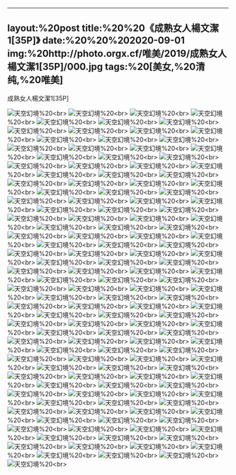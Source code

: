 ﻿---
layout:%20post
title:%20%20《成熟女人楊文潔1[35P]》
date:%20%20%202020-09-01
img:%20http://photo.orgx.cf/唯美/2019/成熟女人楊文潔1[35P]/000.jpg
tags:%20[美女,%20清纯,%20唯美]
---

成熟女人楊文潔1[35P]



![天空幻境](http://photo.orgx.cf/唯美/2019/成熟女人楊文潔1[35P]/001.jpg%20''天空幻境'')%20<br>
![天空幻境](http://photo.orgx.cf/唯美/2019/成熟女人楊文潔1[35P]/002.jpg%20''天空幻境'')%20<br>
![天空幻境](http://photo.orgx.cf/唯美/2019/成熟女人楊文潔1[35P]/003.jpg%20''天空幻境'')%20<br>
![天空幻境](http://photo.orgx.cf/唯美/2019/成熟女人楊文潔1[35P]/004.jpg%20''天空幻境'')%20<br>
![天空幻境](http://photo.orgx.cf/唯美/2019/成熟女人楊文潔1[35P]/005.jpg%20''天空幻境'')%20<br>
![天空幻境](http://photo.orgx.cf/唯美/2019/成熟女人楊文潔1[35P]/006.jpg%20''天空幻境'')%20<br>
![天空幻境](http://photo.orgx.cf/唯美/2019/成熟女人楊文潔1[35P]/007.jpg%20''天空幻境'')%20<br>
![天空幻境](http://photo.orgx.cf/唯美/2019/成熟女人楊文潔1[35P]/008.jpg%20''天空幻境'')%20<br>
![天空幻境](http://photo.orgx.cf/唯美/2019/成熟女人楊文潔1[35P]/009.jpg%20''天空幻境'')%20<br>
![天空幻境](http://photo.orgx.cf/唯美/2019/成熟女人楊文潔1[35P]/010.jpg%20''天空幻境'')%20<br>
![天空幻境](http://photo.orgx.cf/唯美/2019/成熟女人楊文潔1[35P]/011.jpg%20''天空幻境'')%20<br>
![天空幻境](http://photo.orgx.cf/唯美/2019/成熟女人楊文潔1[35P]/012.jpg%20''天空幻境'')%20<br>
![天空幻境](http://photo.orgx.cf/唯美/2019/成熟女人楊文潔1[35P]/013.jpg%20''天空幻境'')%20<br>
![天空幻境](http://photo.orgx.cf/唯美/2019/成熟女人楊文潔1[35P]/014.jpg%20''天空幻境'')%20<br>
![天空幻境](http://photo.orgx.cf/唯美/2019/成熟女人楊文潔1[35P]/015.jpg%20''天空幻境'')%20<br>
![天空幻境](http://photo.orgx.cf/唯美/2019/成熟女人楊文潔1[35P]/016.jpg%20''天空幻境'')%20<br>
![天空幻境](http://photo.orgx.cf/唯美/2019/成熟女人楊文潔1[35P]/017.jpg%20''天空幻境'')%20<br>
![天空幻境](http://photo.orgx.cf/唯美/2019/成熟女人楊文潔1[35P]/018.jpg%20''天空幻境'')%20<br>
![天空幻境](http://photo.orgx.cf/唯美/2019/成熟女人楊文潔1[35P]/019.jpg%20''天空幻境'')%20<br>
![天空幻境](http://photo.orgx.cf/唯美/2019/成熟女人楊文潔1[35P]/020.jpg%20''天空幻境'')%20<br>
![天空幻境](http://photo.orgx.cf/唯美/2019/成熟女人楊文潔1[35P]/021.jpg%20''天空幻境'')%20<br>
![天空幻境](http://photo.orgx.cf/唯美/2019/成熟女人楊文潔1[35P]/022.jpg%20''天空幻境'')%20<br>
![天空幻境](http://photo.orgx.cf/唯美/2019/成熟女人楊文潔1[35P]/023.jpg%20''天空幻境'')%20<br>
![天空幻境](http://photo.orgx.cf/唯美/2019/成熟女人楊文潔1[35P]/024.jpg%20''天空幻境'')%20<br>
![天空幻境](http://photo.orgx.cf/唯美/2019/成熟女人楊文潔1[35P]/025.jpg%20''天空幻境'')%20<br>
![天空幻境](http://photo.orgx.cf/唯美/2019/成熟女人楊文潔1[35P]/026.jpg%20''天空幻境'')%20<br>
![天空幻境](http://photo.orgx.cf/唯美/2019/成熟女人楊文潔1[35P]/027.jpg%20''天空幻境'')%20<br>
![天空幻境](http://photo.orgx.cf/唯美/2019/成熟女人楊文潔1[35P]/028.jpg%20''天空幻境'')%20<br>
![天空幻境](http://photo.orgx.cf/唯美/2019/成熟女人楊文潔1[35P]/029.jpg%20''天空幻境'')%20<br>
![天空幻境](http://photo.orgx.cf/唯美/2019/成熟女人楊文潔1[35P]/030.jpg%20''天空幻境'')%20<br>
![天空幻境](http://photo.orgx.cf/唯美/2019/成熟女人楊文潔1[35P]/031.jpg%20''天空幻境'')%20<br>
![天空幻境](http://photo.orgx.cf/唯美/2019/成熟女人楊文潔1[35P]/032.jpg%20''天空幻境'')%20<br>
![天空幻境](http://photo.orgx.cf/唯美/2019/成熟女人楊文潔1[35P]/033.jpg%20''天空幻境'')%20<br>
![天空幻境](http://photo.orgx.cf/唯美/2019/成熟女人楊文潔1[35P]/034.jpg%20''天空幻境'')%20<br>
![天空幻境](http://photo.orgx.cf/唯美/2019/成熟女人楊文潔1[35P]/035.jpg%20''天空幻境'')%20<br>
![天空幻境](http://photo.orgx.cf/唯美/2019/成熟女人楊文潔2[35P]/001.jpg%20''天空幻境'')%20<br>
![天空幻境](http://photo.orgx.cf/唯美/2019/成熟女人楊文潔2[35P]/002.jpg%20''天空幻境'')%20<br>
![天空幻境](http://photo.orgx.cf/唯美/2019/成熟女人楊文潔2[35P]/003.jpg%20''天空幻境'')%20<br>
![天空幻境](http://photo.orgx.cf/唯美/2019/成熟女人楊文潔2[35P]/004.jpg%20''天空幻境'')%20<br>
![天空幻境](http://photo.orgx.cf/唯美/2019/成熟女人楊文潔2[35P]/005.jpg%20''天空幻境'')%20<br>
![天空幻境](http://photo.orgx.cf/唯美/2019/成熟女人楊文潔2[35P]/006.jpg%20''天空幻境'')%20<br>
![天空幻境](http://photo.orgx.cf/唯美/2019/成熟女人楊文潔2[35P]/007.jpg%20''天空幻境'')%20<br>
![天空幻境](http://photo.orgx.cf/唯美/2019/成熟女人楊文潔2[35P]/008.jpg%20''天空幻境'')%20<br>
![天空幻境](http://photo.orgx.cf/唯美/2019/成熟女人楊文潔2[35P]/009.jpg%20''天空幻境'')%20<br>
![天空幻境](http://photo.orgx.cf/唯美/2019/成熟女人楊文潔2[35P]/010.jpg%20''天空幻境'')%20<br>
![天空幻境](http://photo.orgx.cf/唯美/2019/成熟女人楊文潔2[35P]/011.jpg%20''天空幻境'')%20<br>
![天空幻境](http://photo.orgx.cf/唯美/2019/成熟女人楊文潔2[35P]/012.jpg%20''天空幻境'')%20<br>
![天空幻境](http://photo.orgx.cf/唯美/2019/成熟女人楊文潔2[35P]/013.jpg%20''天空幻境'')%20<br>
![天空幻境](http://photo.orgx.cf/唯美/2019/成熟女人楊文潔2[35P]/014.jpg%20''天空幻境'')%20<br>
![天空幻境](http://photo.orgx.cf/唯美/2019/成熟女人楊文潔2[35P]/015.jpg%20''天空幻境'')%20<br>
![天空幻境](http://photo.orgx.cf/唯美/2019/成熟女人楊文潔2[35P]/016.jpg%20''天空幻境'')%20<br>
![天空幻境](http://photo.orgx.cf/唯美/2019/成熟女人楊文潔2[35P]/017.jpg%20''天空幻境'')%20<br>
![天空幻境](http://photo.orgx.cf/唯美/2019/成熟女人楊文潔2[35P]/018.jpg%20''天空幻境'')%20<br>
![天空幻境](http://photo.orgx.cf/唯美/2019/成熟女人楊文潔2[35P]/019.jpg%20''天空幻境'')%20<br>
![天空幻境](http://photo.orgx.cf/唯美/2019/成熟女人楊文潔2[35P]/020.jpg%20''天空幻境'')%20<br>
![天空幻境](http://photo.orgx.cf/唯美/2019/成熟女人楊文潔2[35P]/021.jpg%20''天空幻境'')%20<br>
![天空幻境](http://photo.orgx.cf/唯美/2019/成熟女人楊文潔2[35P]/022.jpg%20''天空幻境'')%20<br>
![天空幻境](http://photo.orgx.cf/唯美/2019/成熟女人楊文潔2[35P]/023.jpg%20''天空幻境'')%20<br>
![天空幻境](http://photo.orgx.cf/唯美/2019/成熟女人楊文潔2[35P]/024.jpg%20''天空幻境'')%20<br>
![天空幻境](http://photo.orgx.cf/唯美/2019/成熟女人楊文潔2[35P]/025.jpg%20''天空幻境'')%20<br>
![天空幻境](http://photo.orgx.cf/唯美/2019/成熟女人楊文潔2[35P]/026.jpg%20''天空幻境'')%20<br>
![天空幻境](http://photo.orgx.cf/唯美/2019/成熟女人楊文潔2[35P]/027.jpg%20''天空幻境'')%20<br>
![天空幻境](http://photo.orgx.cf/唯美/2019/成熟女人楊文潔2[35P]/028.jpg%20''天空幻境'')%20<br>
![天空幻境](http://photo.orgx.cf/唯美/2019/成熟女人楊文潔2[35P]/029.jpg%20''天空幻境'')%20<br>
![天空幻境](http://photo.orgx.cf/唯美/2019/成熟女人楊文潔2[35P]/030.jpg%20''天空幻境'')%20<br>
![天空幻境](http://photo.orgx.cf/唯美/2019/成熟女人楊文潔2[35P]/031.jpg%20''天空幻境'')%20<br>
![天空幻境](http://photo.orgx.cf/唯美/2019/成熟女人楊文潔2[35P]/032.jpg%20''天空幻境'')%20<br>
![天空幻境](http://photo.orgx.cf/唯美/2019/成熟女人楊文潔2[35P]/033.jpg%20''天空幻境'')%20<br>
![天空幻境](http://photo.orgx.cf/唯美/2019/成熟女人楊文潔2[35P]/034.jpg%20''天空幻境'')%20<br>
![天空幻境](http://photo.orgx.cf/唯美/2019/成熟女人楊文潔2[35P]/035.jpg%20''天空幻境'')%20<br>
![天空幻境](http://photo.orgx.cf/唯美/2019/成熟女人楊文潔3[35P]/001.jpg%20''天空幻境'')%20<br>
![天空幻境](http://photo.orgx.cf/唯美/2019/成熟女人楊文潔3[35P]/002.jpg%20''天空幻境'')%20<br>
![天空幻境](http://photo.orgx.cf/唯美/2019/成熟女人楊文潔3[35P]/003.jpg%20''天空幻境'')%20<br>
![天空幻境](http://photo.orgx.cf/唯美/2019/成熟女人楊文潔3[35P]/004.jpg%20''天空幻境'')%20<br>
![天空幻境](http://photo.orgx.cf/唯美/2019/成熟女人楊文潔3[35P]/005.jpg%20''天空幻境'')%20<br>
![天空幻境](http://photo.orgx.cf/唯美/2019/成熟女人楊文潔3[35P]/006.jpg%20''天空幻境'')%20<br>
![天空幻境](http://photo.orgx.cf/唯美/2019/成熟女人楊文潔3[35P]/007.jpg%20''天空幻境'')%20<br>
![天空幻境](http://photo.orgx.cf/唯美/2019/成熟女人楊文潔3[35P]/008.jpg%20''天空幻境'')%20<br>
![天空幻境](http://photo.orgx.cf/唯美/2019/成熟女人楊文潔3[35P]/009.jpg%20''天空幻境'')%20<br>
![天空幻境](http://photo.orgx.cf/唯美/2019/成熟女人楊文潔3[35P]/010.jpg%20''天空幻境'')%20<br>
![天空幻境](http://photo.orgx.cf/唯美/2019/成熟女人楊文潔3[35P]/011.jpg%20''天空幻境'')%20<br>
![天空幻境](http://photo.orgx.cf/唯美/2019/成熟女人楊文潔3[35P]/012.jpg%20''天空幻境'')%20<br>
![天空幻境](http://photo.orgx.cf/唯美/2019/成熟女人楊文潔3[35P]/013.jpg%20''天空幻境'')%20<br>
![天空幻境](http://photo.orgx.cf/唯美/2019/成熟女人楊文潔3[35P]/014.jpg%20''天空幻境'')%20<br>
![天空幻境](http://photo.orgx.cf/唯美/2019/成熟女人楊文潔3[35P]/015.jpg%20''天空幻境'')%20<br>
![天空幻境](http://photo.orgx.cf/唯美/2019/成熟女人楊文潔3[35P]/016.jpg%20''天空幻境'')%20<br>
![天空幻境](http://photo.orgx.cf/唯美/2019/成熟女人楊文潔3[35P]/017.jpg%20''天空幻境'')%20<br>
![天空幻境](http://photo.orgx.cf/唯美/2019/成熟女人楊文潔3[35P]/018.jpg%20''天空幻境'')%20<br>
![天空幻境](http://photo.orgx.cf/唯美/2019/成熟女人楊文潔3[35P]/019.jpg%20''天空幻境'')%20<br>
![天空幻境](http://photo.orgx.cf/唯美/2019/成熟女人楊文潔3[35P]/020.jpg%20''天空幻境'')%20<br>
![天空幻境](http://photo.orgx.cf/唯美/2019/成熟女人楊文潔3[35P]/021.jpg%20''天空幻境'')%20<br>
![天空幻境](http://photo.orgx.cf/唯美/2019/成熟女人楊文潔3[35P]/022.jpg%20''天空幻境'')%20<br>
![天空幻境](http://photo.orgx.cf/唯美/2019/成熟女人楊文潔3[35P]/023.jpg%20''天空幻境'')%20<br>
![天空幻境](http://photo.orgx.cf/唯美/2019/成熟女人楊文潔3[35P]/024.jpg%20''天空幻境'')%20<br>
![天空幻境](http://photo.orgx.cf/唯美/2019/成熟女人楊文潔3[35P]/025.jpg%20''天空幻境'')%20<br>
![天空幻境](http://photo.orgx.cf/唯美/2019/成熟女人楊文潔3[35P]/026.jpg%20''天空幻境'')%20<br>
![天空幻境](http://photo.orgx.cf/唯美/2019/成熟女人楊文潔3[35P]/027.jpg%20''天空幻境'')%20<br>
![天空幻境](http://photo.orgx.cf/唯美/2019/成熟女人楊文潔3[35P]/028.jpg%20''天空幻境'')%20<br>
![天空幻境](http://photo.orgx.cf/唯美/2019/成熟女人楊文潔3[35P]/029.jpg%20''天空幻境'')%20<br>
![天空幻境](http://photo.orgx.cf/唯美/2019/成熟女人楊文潔3[35P]/030.jpg%20''天空幻境'')%20<br>
![天空幻境](http://photo.orgx.cf/唯美/2019/成熟女人楊文潔3[35P]/031.jpg%20''天空幻境'')%20<br>
![天空幻境](http://photo.orgx.cf/唯美/2019/成熟女人楊文潔3[35P]/032.jpg%20''天空幻境'')%20<br>
![天空幻境](http://photo.orgx.cf/唯美/2019/成熟女人楊文潔3[35P]/033.jpg%20''天空幻境'')%20<br>
![天空幻境](http://photo.orgx.cf/唯美/2019/成熟女人楊文潔3[35P]/034.jpg%20''天空幻境'')%20<br>
![天空幻境](http://photo.orgx.cf/唯美/2019/成熟女人楊文潔3[35P]/035.jpg%20''天空幻境'')%20<br>
![天空幻境](http://photo.orgx.cf/唯美/2019/成熟女人楊文潔7[35P]/001.jpg%20''天空幻境'')%20<br>
![天空幻境](http://photo.orgx.cf/唯美/2019/成熟女人楊文潔7[35P]/002.jpg%20''天空幻境'')%20<br>
![天空幻境](http://photo.orgx.cf/唯美/2019/成熟女人楊文潔7[35P]/003.jpg%20''天空幻境'')%20<br>
![天空幻境](http://photo.orgx.cf/唯美/2019/成熟女人楊文潔7[35P]/004.jpg%20''天空幻境'')%20<br>
![天空幻境](http://photo.orgx.cf/唯美/2019/成熟女人楊文潔7[35P]/005.jpg%20''天空幻境'')%20<br>
![天空幻境](http://photo.orgx.cf/唯美/2019/成熟女人楊文潔7[35P]/006.jpg%20''天空幻境'')%20<br>
![天空幻境](http://photo.orgx.cf/唯美/2019/成熟女人楊文潔7[35P]/007.jpg%20''天空幻境'')%20<br>
![天空幻境](http://photo.orgx.cf/唯美/2019/成熟女人楊文潔7[35P]/008.jpg%20''天空幻境'')%20<br>
![天空幻境](http://photo.orgx.cf/唯美/2019/成熟女人楊文潔7[35P]/009.jpg%20''天空幻境'')%20<br>
![天空幻境](http://photo.orgx.cf/唯美/2019/成熟女人楊文潔7[35P]/010.jpg%20''天空幻境'')%20<br>
![天空幻境](http://photo.orgx.cf/唯美/2019/成熟女人楊文潔7[35P]/011.jpg%20''天空幻境'')%20<br>
![天空幻境](http://photo.orgx.cf/唯美/2019/成熟女人楊文潔7[35P]/012.jpg%20''天空幻境'')%20<br>
![天空幻境](http://photo.orgx.cf/唯美/2019/成熟女人楊文潔7[35P]/013.jpg%20''天空幻境'')%20<br>
![天空幻境](http://photo.orgx.cf/唯美/2019/成熟女人楊文潔7[35P]/014.jpg%20''天空幻境'')%20<br>
![天空幻境](http://photo.orgx.cf/唯美/2019/成熟女人楊文潔7[35P]/015.jpg%20''天空幻境'')%20<br>
![天空幻境](http://photo.orgx.cf/唯美/2019/成熟女人楊文潔7[35P]/016.jpg%20''天空幻境'')%20<br>
![天空幻境](http://photo.orgx.cf/唯美/2019/成熟女人楊文潔7[35P]/017.jpg%20''天空幻境'')%20<br>
![天空幻境](http://photo.orgx.cf/唯美/2019/成熟女人楊文潔7[35P]/018.jpg%20''天空幻境'')%20<br>
![天空幻境](http://photo.orgx.cf/唯美/2019/成熟女人楊文潔7[35P]/019.jpg%20''天空幻境'')%20<br>
![天空幻境](http://photo.orgx.cf/唯美/2019/成熟女人楊文潔7[35P]/020.jpg%20''天空幻境'')%20<br>
![天空幻境](http://photo.orgx.cf/唯美/2019/成熟女人楊文潔7[35P]/021.jpg%20''天空幻境'')%20<br>
![天空幻境](http://photo.orgx.cf/唯美/2019/成熟女人楊文潔7[35P]/022.jpg%20''天空幻境'')%20<br>
![天空幻境](http://photo.orgx.cf/唯美/2019/成熟女人楊文潔7[35P]/023.jpg%20''天空幻境'')%20<br>
![天空幻境](http://photo.orgx.cf/唯美/2019/成熟女人楊文潔7[35P]/024.jpg%20''天空幻境'')%20<br>
![天空幻境](http://photo.orgx.cf/唯美/2019/成熟女人楊文潔7[35P]/025.jpg%20''天空幻境'')%20<br>
![天空幻境](http://photo.orgx.cf/唯美/2019/成熟女人楊文潔7[35P]/026.jpg%20''天空幻境'')%20<br>
![天空幻境](http://photo.orgx.cf/唯美/2019/成熟女人楊文潔7[35P]/027.jpg%20''天空幻境'')%20<br>
![天空幻境](http://photo.orgx.cf/唯美/2019/成熟女人楊文潔7[35P]/028.jpg%20''天空幻境'')%20<br>
![天空幻境](http://photo.orgx.cf/唯美/2019/成熟女人楊文潔7[35P]/029.jpg%20''天空幻境'')%20<br>
![天空幻境](http://photo.orgx.cf/唯美/2019/成熟女人楊文潔7[35P]/030.jpg%20''天空幻境'')%20<br>
![天空幻境](http://photo.orgx.cf/唯美/2019/成熟女人楊文潔7[35P]/031.jpg%20''天空幻境'')%20<br>
![天空幻境](http://photo.orgx.cf/唯美/2019/成熟女人楊文潔7[35P]/032.jpg%20''天空幻境'')%20<br>
![天空幻境](http://photo.orgx.cf/唯美/2019/成熟女人楊文潔7[35P]/033.jpg%20''天空幻境'')%20<br>
![天空幻境](http://photo.orgx.cf/唯美/2019/成熟女人楊文潔7[35P]/034.jpg%20''天空幻境'')%20<br>
![天空幻境](http://photo.orgx.cf/唯美/2019/成熟女人楊文潔7[35P]/035.jpg%20''天空幻境'')%20<br>
![天空幻境](http://photo.orgx.cf/唯美/2019/成熟女人楊文潔7[35P]/036.jpg%20''天空幻境'')%20<br>
